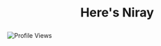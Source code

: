 # <p align="center">Here's Niray </p>

![Profile Views](https://komarev.com/ghpvc/?username=Nightray256&color=yellow)
